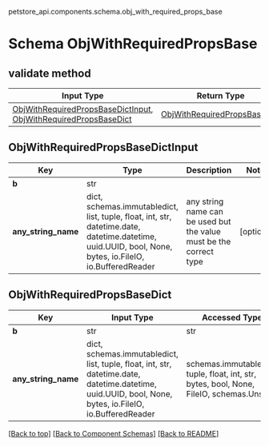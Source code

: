petstore_api.components.schema.obj_with_required_props_base
# Schema ObjWithRequiredPropsBase

## validate method
Input Type | Return Type | Notes
------------ | ------------- | -------------
[ObjWithRequiredPropsBaseDictInput](#objwithrequiredpropsbasedictinput), [ObjWithRequiredPropsBaseDict](#objwithrequiredpropsbasedict) | [ObjWithRequiredPropsBaseDict](#objwithrequiredpropsbasedict) |

## ObjWithRequiredPropsBaseDictInput
Key | Type |  Description | Notes
------------ | ------------- | ------------- | -------------
**b** | str |  |
**any_string_name** | dict, schemas.immutabledict, list, tuple, float, int, str, datetime.date, datetime.datetime, uuid.UUID, bool, None, bytes, io.FileIO, io.BufferedReader | any string name can be used but the value must be the correct type | [optional]

## ObjWithRequiredPropsBaseDict
Key | Input Type | Accessed Type | Description | Notes
------------ | ------------- | ------------- | ------------- | -------------
**b** | str | str |  |
**any_string_name** | dict, schemas.immutabledict, list, tuple, float, int, str, datetime.date, datetime.datetime, uuid.UUID, bool, None, bytes, io.FileIO, io.BufferedReader | schemas.immutabledict, tuple, float, int, str, bytes, bool, None, FileIO, schemas.Unset | any string name can be used but the value must be the correct type | [optional] typed value is accessed with the get_additional_property_ method

[[Back to top]](#top) [[Back to Component Schemas]](../../../README.md#Component-Schemas) [[Back to README]](../../../README.md)
